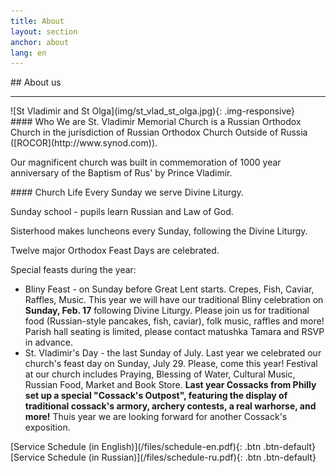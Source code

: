 ```yaml
---
title: About
layout: section
anchor: about
lang: en
---
```

<div class="section-title center" markdown="1">
##  About us

-----
</div>

<div class="row">
<div class="col-md-4" markdown="1">
![St Vladimir and St Olga](img/st_vlad_st_olga.jpg){: .img-responsive}
</div>

<div class="col-md-4 text-left" markdown="1">
#### Who We are
St. Vladimir Memorial Church is a Russian Orthodox Church in the jurisdiction of Russian Orthodox Church Outside
of Russia ([ROCOR](http://www.synod.com)).

Our magnificent church was built in commemoration of 1000 year anniversary of the Baptism of Rus' by Prince Vladimir.
</div>

<div class="col-md-4 text-left checklist" markdown="1">
#### Church Life
Every Sunday we serve Divine Liturgy.

Sunday school - pupils learn Russian and Law of God.

Sisterhood makes luncheons every Sunday, following the Divine Liturgy.

Twelve major Orthodox Feast Days are celebrated.

Special feasts during the year:
* Bliny Feast - on Sunday before Great Lent starts.
  Crepes, Fish, Caviar, Raffles, Music.
  This year we will have our traditional
  Bliny celebration on **Sunday, Feb. 17** following Divine Liturgy. Please join us for
  traditional food (Russian-style pancakes, fish, caviar), folk music, raffles and more!
  Parish hall seating is limited, please contact matushka Tamara and RSVP in advance.
* St. Vladimir's Day - the last Sunday of July. 
  Last year we celebrated our church's feast
  day on Sunday, July 29. Please, come this year! 
  Festival at our church includes Praying,
  Blessing of Water,
  Cultural Music, Russian Food, Market and Book Store. 
  <b>Last year Cossacks from Philly set up a special "Cossack's Outpost", featuring
  the display of traditional cossack's armory, archery contests, a real warhorse, and more!</b>
  Thuis year we are looking forward for another Cossack's exposition.
</div>
</div>

<div class="space"></div>
<!-- <div class="section-title center" markdown="1">
##  Service Schedule

-----
</div> -->

<div class="row">
<div class="col-md-4 col-md-offset-2 text-center center" markdown="1">
[Service Schedule (in English)](/files/schedule-en.pdf){: .btn .btn-default}
</div>
<div class="col-md-4 text-center center" markdown="1">
[Service Schedule (in Russian)](/files/schedule-ru.pdf){: .btn .btn-default}
</div>
</div>
